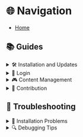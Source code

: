 # 🌐 Navigation

<ul>
    <li><a href="Home">Home</a></li>
</ul>

## 📚 Guides

<details>
    <summary>🛠️ Installation and Updates</summary>
    <ul>
        <li><a href="install-bsmanager-on-linux">Install BSManager on Linux</a></li>
        <li><a href="install-or-import-a-version">Install or Import a Version</a></li>
        <li><a href="create-a-shortcut">Create a Shortcut</a></li>
    </ul>
</details>

<details>
    <summary>🔑 Login</summary>
    <ul>
        <li><a href="How-to-obtain-your-Oculus-Token">How to obtain your Oculus Token</a></li>
    </ul>
</details>

<details>
    <summary>🎮 Content Management</summary>
    <ul>
        <li>
            <details>
                <summary>🗺️ Maps</summary>
                <ul>
                    <li><a href="install-any-map">Install Any Map</a></li>
                    <li><a href="install-all-playlists-you-want">Install All Playlists You Want</a></li>
                </ul>
            </details>
        </li>
        <li>
            <details>
                <summary>🧩 Mods</summary>
                <ul>
                    <li><a href="install-mods-on-your-version">Install Mods on Your Version</a></li>
                </ul>
            </details>
        </li>
        <li>
            <details>
                <summary>🖼️ Models</summary>
                <ul>
                    <li><a href="modify-models-in-your-beat-saber">Modify Models in Your Beat Saber</a></li>
                </ul>
            </details>
        </li>
    </ul>
</details>

<details>
    <summary>🤝 Contribution</summary>
    <ul>
        <li><a href="help-us-update-the-wiki">Help Us Update the Wiki</a></li>
        <li><a href="https://github.com/Zagrios/bs-manager/blob/master/CONTRIBUTING.md">Contribute to the Project</a></li>
    </ul>
</details>

## 🐞 Troubleshooting

<details>
    <summary>💾 Installation Problems</summary>
    <ul>
        <li>
            <details>
            <summary>🐧 Linux</summary>
                <ul>
                    <li><a href="[Linux]-Missing-Icons-in-Game">Missing Icons in Game</a></li>
                    <li><a href="[Linux]-Permission-Denied-on-bs-version.json">Permission Denied on "bs-versions.json"</a></li>
                    <li><a href="[Linux]-[deb]-The-SUID-Sandbox-Helper-Binary-Was-Found">[Deb] The SUID Sandbox Helper Binary Was Found</a></li>
                    <li><a href="[Linux]-[Flatpak]-Steam-Beat-Saber-Version-Not-Showing-Proton-Not-Detected">[Flatpak] Steam Beat Saber Version Not Showing / Proton Not Detected</a></li>
                    <li><a href="[Linux]-[Flatpak]-Changing-Installation-Folder">[Flatpak] Changing Installation Folder</a></li>
                </ul>
            </details>
        </li>
    </ul>
</details>

<details>
    <summary>🔍 Debugging Tips</summary>
    <ul>
        <li><a href="Activate-Oculus-sideloading">Activate Oculus Sideloading</a></li>
        <li><a href="how-to-find-your-logs">How to Find Your Logs</a></li>
        <li><a href="https://github.com/Zagrios/bs-manager/issues/new?assignees=Zagrios&labels=bug&projects=&template=1-bug-report.yaml&title=%5BBUG%5D+%3A+">Submitting a Bug Report</a></li>
    </ul>
</details>
